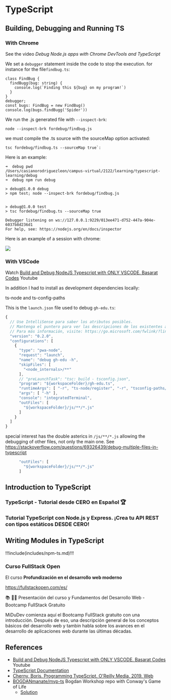 # TypeScript

## Building, Debugging and Running TS 

### With Chrome

See the video *Debug Node.js apps with Chrome DevTools and TypeScript*

<youtube id="bV-DHjmwuZ0"></youtube>

We set a `debugger` statement inside the code to stop the execution. for instance for the file`findbug.ts`:

```
class FindBug {
  findBugg(bug: string) {
    console.log(`Finding this ${bug} on my program!`)
  }
}
debugger;
const bugs: FindBug = new FindBug()
console.log(bugs.findBugg('Spider'))
```

We run the .js generated file with `--inspect-brk`:

```
node --inspect-brk fordebug/findbug.js
```

we must compile the .ts source with the sourceMap option activated:

``` 
tsc fordebug/findbug.ts --sourceMap true`:
```

Here is an example:

```
➜  debug pwd
/Users/casianorodriguezleon/campus-virtual/2122/learning/typescript-learning/debug
➜  debug npm run debug

> debug@1.0.0 debug
> npm test; node --inspect-brk fordebug/findbug.js


> debug@1.0.0 test
> tsc fordebug/findbug.ts --sourceMap true

Debugger listening on ws://127.0.0.1:9229/013ee471-d752-447a-904e-6037b8d236d1
For help, see: https://nodejs.org/en/docs/inspector
```

Here is an example of a session with chrome:

![](/images/debugging-ts-with-chrome.png)


### With VSCode

Watch [Build and Debug NodeJS Typescript with ONLY VSCODE. Basarat Codes](https://youtu.be/JdvkaW2xeiI) Youtube

<youtube id="JdvkaW2xeiI"></youtube>

In addition I had to install as development dependencies locally:

ts-node and ts-config-paths

This is the `launch.json` file used to debug `gh-edu.ts`:

```js
{
  // Use IntelliSense para saber los atributos posibles.
  // Mantenga el puntero para ver las descripciones de los existentes atributos.
  // Para más información, visite: https://go.microsoft.com/fwlink/?linkid=830387
  "version": "0.2.0",
  "configurations": [
    {
      "type": "pwa-node",
      "request": "launch",
      "name": "debug gh-edu -h",
      "skipFiles": [
        "<node_internals>/**"
      ],
      // "preLaunchTask": "tsc: build - tsconfig.json",
      "program": "${workspaceFolder}/gh-edu.ts",
      "runtimeArgs": [ "-r", "ts-node/register", "-r", "tsconfig-paths/register" ],
      "args": [ "-h" ],
      "console": "integratedTerminal",
      "outFiles": [
        "${workspaceFolder}/js/**/*.js"
      ]
    }
  ]
}
```

special interest has the double asterics in `/js/**/*.js` allowing the debugging of other files, not only the main one. 
See 
<https://stackoverflow.com/questions/69326439/debug-multiple-files-in-typescript>

```js
      "outFiles": [
        "${workspaceFolder}/js/**/*.js"
      ]
```

## Introduction to TypeScript


### TypeScript - Tutorial desde CERO en Español 🏆

<youtube id="https://youtu.be/xtp_DuPxo9Q"></youtube>



### Tutorial TypeScript con Node.js y Express. ¡Crea tu API REST con tipos estáticos DESDE CERO!

<youtube id="https://youtu.be/ZpY5KdGQvwI"></youtube>


## Writing Modules in TypeScript

!!!include(includes/npm-ts.md)!!!


### Curso FullStack Open 

El curso **Profundización en el desarrollo web moderno**

<https://fullstackopen.com/es/>

📚 🧑‍💻 Presentación del curso y Fundamentos del Desarrollo Web - Bootcamp FullStack Gratuito

<youtube id="https://youtu.be/wTpuKOhGfJE"></youtube>

MiDuDev comienza aquí el Bootcamp FullStack gratuito con una introducción. Después de eso,  una descripción general de los conceptos básicos del desarrollo web y tambin habla sobre los avances en el desarrollo de aplicaciones web durante las últimas décadas.

## References

* [Build and Debug NodeJS Typescript with ONLY VSCODE. Basarat Codes](https://youtu.be/JdvkaW2xeiI) Youtube
* [TypeScript Documentation](https://www.typescriptlang.org/docs/home.html)
* [Cherny, Boris. Programming TypeScript. O'Reilly Media, 2019. Web](https://puntoq.ull.es/permalink/f/15vbjs7/ullsfx4100000008045440)
* [BOGDANmanate/mvp-ts](https://github.com/BOGDANmanate/mvp-ts) Bogdan Workshop repo with Conway's Game of Life
  * [Solution](https://github.com/bogdanmanate/mvp-ts/tree/stable)